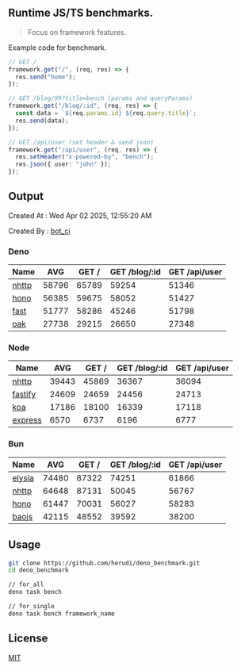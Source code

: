 ## Runtime JS/TS benchmarks.

> Focus on framework features.

Example code for benchmark.
```ts
// GET /
framework.get("/", (req, res) => {
  res.send("home");
});

// GET /blog/99?title=bench (params and queryParams)
framework.get("/blog/:id", (req, res) => {
  const data = `${req.params.id} ${req.query.title}`;
  res.send(data);
});

// GET /api/user (set header & send json)
framework.get("/api/user", (req, res) => {
  res.setHeader("x-powered-by", "bench");
  res.json({ user: "john" });
});
```

## Output
Created At : Wed Apr 02 2025, 12:55:20 AM

Created By : [bot_ci](https://github.com/herudi/deno_benchmarks/commits?author=github-actions%5Bbot%5D)


### Deno
|Name|AVG|GET /|GET /blog/:id|GET /api/user|
|----|----|----|----|----|
|[nhttp](https://github.com/nhttp/nhttp)|58796|65789|59254|51346|
|[hono](https://github.com/honojs/hono)|56385|59675|58052|51427|
|[fast](https://github.com/danteissaias/fast)|51777|58286|45246|51798|
|[oak](https://github.com/oakserver/oak)|27738|29215|26650|27348|
  


### Node
|Name|AVG|GET /|GET /blog/:id|GET /api/user|
|----|----|----|----|----|
|[nhttp](https://github.com/nhttp/nhttp)|39443|45869|36367|36094|
|[fastify](https://github.com/fastify/fastify)|24609|24659|24456|24713|
|[koa](https://github.com/koajs/koa)|17186|18100|16339|17118|
|[express](https://github.com/expressjs/express)|6570|6737|6196|6777|
  


### Bun
|Name|AVG|GET /|GET /blog/:id|GET /api/user|
|----|----|----|----|----|
|[elysia](https://github.com/elysiajs/elysia)|74480|87322|74251|61866|
|[nhttp](https://github.com/nhttp/nhttp)|64648|87131|50045|56767|
|[hono](https://github.com/honojs/hono)|61447|70031|56027|58283|
|[baojs](https://github.com/mattreid1/baojs)|42115|48552|39592|38200|
  



## Usage

```bash
git clone https://github.com/herudi/deno_benchmark.git
cd deno_benchmark

// for_all
deno task bench

// for_single
deno task bench framework_name
```

## License

[MIT](LICENSE)

